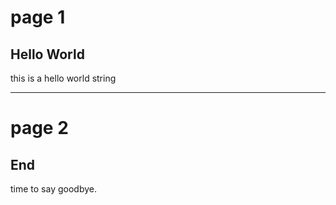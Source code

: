 # page 1

## Hello World

this is a hello world string


---


# page 2

## End

time to say goodbye.